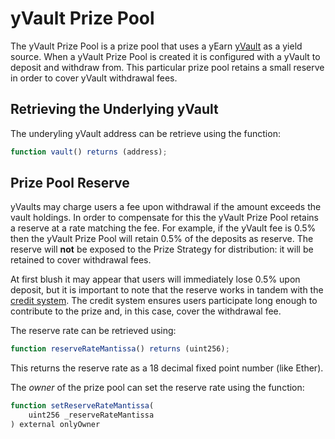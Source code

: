 # yVault Prize Pool

The yVault Prize Pool is a prize pool that uses a yEarn [yVault](https://yearn.finance/vaults) as a yield source.  When a yVault Prize Pool is created it is configured with a yVault to deposit and withdraw from.  This particular prize pool retains a small reserve in order to cover yVault withdrawal fees.  

## Retrieving the Underlying yVault

The underyling yVault address can be retrieve using the function:

```javascript
function vault() returns (address);
```

## Prize Pool Reserve

yVaults may charge users a fee upon withdrawal if the amount exceeds the vault holdings.  In order to compensate for this the yVault Prize Pool retains a reserve at a rate matching the fee.  For example, if the yVault fee is 0.5% then the yVault Prize Pool will retain 0.5% of the deposits as reserve.  The reserve will **not** be exposed to the Prize Strategy for distribution: it will be retained to cover withdrawal fees.

At first blush it may appear that users will immediately lose 0.5% upon deposit, but it is important to note that the reserve works in tandem with the [credit system](fairness.md).  The credit system ensures users participate long enough to contribute to the prize and, in this case, cover the withdrawal fee.

The reserve rate can be retrieved using:

```javascript
function reserveRateMantissa() returns (uint256);
```

This returns the reserve rate as a 18 decimal fixed point number \(like Ether\).

The _owner_ of the prize pool can set the reserve rate using the function:

```javascript
function setReserveRateMantissa(
    uint256 _reserveRateMantissa
) external onlyOwner
```



